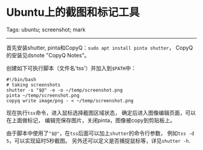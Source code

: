 # Ubuntu上的截图和标记工具
Tags: ubuntu; screenshot; mark

------

首先安装shutter, pinta和CopyQ：`sudo apt install pinta shutter`，
CopyQ的安装见dsnote "CopyQ Notes"。

创建如下可执行脚本（文件名'tss'）并加入到`$PATH`中：
```
#!/bin/bash
# taking screenshots
shutter -s "$@" -e -o ~/temp/screenshot.png
pinta ~/temp/screenshot.png
copyq write image/png - < ~/temp/screenshot.png
```

现在执行`tss`命令，进入鼠标选择截图区域状态，
确定后进入图像编辑页面，可以在上面做标记，
编辑完保存图片，关闭pinta，图像被copy到剪贴板上。

由于脚本中使用了`"$@"`，在`tss`后面可以加上`shutter`的命令行参数，
例如`tss -d 5`，可以实现延时5秒截图。
另外还可以定义是否捕捉鼠标等，详见`shutter -h`.
